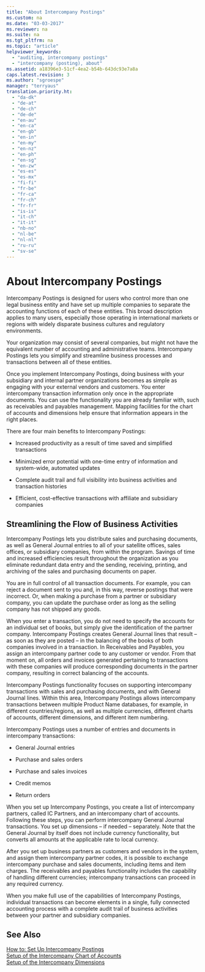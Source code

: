 ```yaml
---
title: "About Intercompany Postings"
ms.custom: na
ms.date: "03-03-2017"
ms.reviewer: na
ms.suite: na
ms.tgt_pltfrm: na
ms.topic: "article"
helpviewer_keywords: 
  - "auditing, intercompany postings"
  - "intercompany (posting), about"
ms.assetid: a18396e3-51cf-4ea2-b54b-643dc93e7a8a
caps.latest.revision: 3
ms.author: "sgroespe"
manager: "terryaus"
translation.priority.ht: 
  - "da-dk"
  - "de-at"
  - "de-ch"
  - "de-de"
  - "en-au"
  - "en-ca"
  - "en-gb"
  - "en-in"
  - "en-my"
  - "en-nz"
  - "en-ph"
  - "en-sg"
  - "en-zw"
  - "es-es"
  - "es-mx"
  - "fi-fi"
  - "fr-be"
  - "fr-ca"
  - "fr-ch"
  - "fr-fr"
  - "is-is"
  - "it-ch"
  - "it-it"
  - "nb-no"
  - "nl-be"
  - "nl-nl"
  - "ru-ru"
  - "sv-se"
---
```

# About Intercompany Postings
Intercompany Postings is designed for users who control more than one legal business entity and have set up multiple companies to separate the accounting functions of each of these entities. This broad description applies to many users, especially those operating in international markets or regions with widely disparate business cultures and regulatory environments.  
  
 Your organization may consist of several companies, but might not have the equivalent number of accounting and administrative teams. Intercompany Postings lets you simplify and streamline business processes and transactions between all of these entities.  
  
 Once you implement Intercompany Postings, doing business with your subsidiary and internal partner organizations becomes as simple as engaging with your external vendors and customers. You enter intercompany transaction information only once in the appropriate documents. You can use the functionality you are already familiar with, such as receivables and payables management. Mapping facilities for the chart of accounts and dimensions help ensure that information appears in the right places.  
  
 There are four main benefits to Intercompany Postings:  
  
-   Increased productivity as a result of time saved and simplified transactions  
  
-   Minimized error potential with one\-time entry of information and system\-wide, automated updates  
  
-   Complete audit trail and full visibility into business activities and transaction histories  
  
-   Efficient, cost\-effective transactions with affiliate and subsidiary companies  
  
## Streamlining the Flow of Business Activities  
 Intercompany Postings lets you distribute sales and purchasing documents, as well as General Journal entries to all of your satellite offices, sales offices, or subsidiary companies, from within the program. Savings of time and increased efficiencies result throughout the organization as you eliminate redundant data entry and the sending, receiving, printing, and archiving of the sales and purchasing documents on paper.  
  
 You are in full control of all transaction documents. For example, you can reject a document sent to you and, in this way, reverse postings that were incorrect. Or, when making a purchase from a partner or subsidiary company, you can update the purchase order as long as the selling company has not shipped any goods.  
  
 When you enter a transaction, you do not need to specify the accounts for an individual set of books, but simply give the identification of the partner company. Intercompany Postings creates General Journal lines that result – as soon as they are posted – in the balancing of the books of both companies involved in a transaction. In Receivables and Payables, you assign an intercompany partner code to any customer or vendor. From that moment on, all orders and invoices generated pertaining to transactions with these companies will produce corresponding documents in the partner company, resulting in correct balancing of the accounts.  
  
 Intercompany Postings functionality focuses on supporting intercompany transactions with sales and purchasing documents, and with General Journal lines. Within this area, Intercompany Postings allows intercompany transactions between multiple Product Name databases, for example, in different countries\/regions, as well as multiple currencies, different charts of accounts, different dimensions, and different item numbering.  
  
 Intercompany Postings uses a number of entries and documents in intercompany transactions:  
  
-   General Journal entries  
  
-   Purchase and sales orders  
  
-   Purchase and sales invoices  
  
-   Credit memos  
  
-   Return orders  
  
 When you set up Intercompany Postings, you create a list of intercompany partners, called IC Partners, and an intercompany chart of accounts. Following these steps, you can perform intercompany General Journal transactions. You set up dimensions – if needed – separately. Note that the General Journal by itself does not include currency functionality, but converts all amounts at the applicable rate to local currency.  
  
 After you set up business partners as customers and vendors in the system, and assign them intercompany partner codes, it is possible to exchange intercompany purchase and sales documents, including items and item charges. The receivables and payables functionality includes the capability of handling different currencies; intercompany transactions can proceed in any required currency.  
  
 When you make full use of the capabilities of Intercompany Postings, individual transactions can become elements in a single, fully connected accounting process with a complete audit trail of business activities between your partner and subsidiary companies.  
  
## See Also  
 [How to: Set Up Intercompany Postings](../Finance/how-to-set-up-intercompany-postings.md)   
 [Setup of the Intercompany Chart of Accounts](../Finance/setup-of-the-intercompany-chart-of-accounts.md)   
 [Setup of the Intercompany Dimensions](../Finance/setup-of-the-intercompany-dimensions.md)